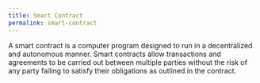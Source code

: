 ```yaml
---
title: Smart Contract
permalink: smart-contract
---
```


A smart contract is a computer program designed to run in a decentralized and autonomous manner. Smart contracts allow transactions and agreements to be carried out between multiple parties without the risk of any party failing to satisfy their obligations as outlined in the contract.
